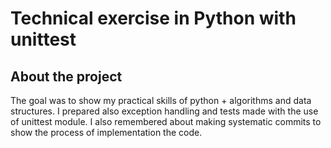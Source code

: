 # Technical exercise in Python with unittest

## About the project

The goal was to show my practical skills of python + algorithms and data structures. I prepared also exception handling and tests made with the use of unittest module. I also remembered about making systematic commits to show the process of implementation the code.
